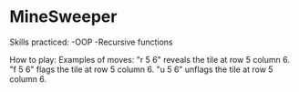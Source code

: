 # MineSweeper
Skills practiced:
-OOP
-Recursive functions

How to play:
Examples of moves:
"r 5 6" reveals the tile at row 5 column 6.
"f 5 6" flags the tile at row 5 column 6.
"u 5 6" unflags the tile at row 5 column 6.


